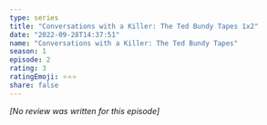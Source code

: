 ```yaml
---
type: series
title: "Conversations with a Killer: The Ted Bundy Tapes 1x2"
date: "2022-09-28T14:37:51"
name: "Conversations with a Killer: The Ted Bundy Tapes"
season: 1
episode: 2
rating: 3
ratingEmoji: ⭐️⭐️⭐️
share: false
---
```


_[No review was written for this episode]_
